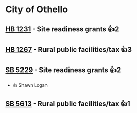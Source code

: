 # City of Othello

## [HB 1231](/bill/2023-24/hb/1231/) - Site readiness grants 👍2  

## [HB 1267](/bill/2023-24/hb/1267/) - Rural public facilities/tax 👍3  

## [SB 5229](/bill/2023-24/sb/5229/) - Site readiness grants 👍2  
* 👍 Shawn Logan

## [SB 5613](/bill/2023-24/sb/5613/) - Rural public facilities/tax 👍1  